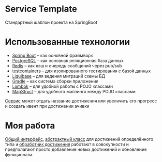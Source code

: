# Service Template

Стандартный шаблон проекта на SpringBoot

# Использованные технологии

* [Spring Boot](https://spring.io/projects/spring-boot) – как основной фрэймворк
* [PostgreSQL](https://www.postgresql.org/) – как основная реляционная база данных
* [Redis](https://redis.io/) – как кэш и очередь сообщений через pub/sub
* [testcontainers](https://testcontainers.com/) – для изолированного тестирования с базой данных
* [Liquibase](https://www.liquibase.org/) – для ведения миграций схемы БД
* [Gradle](https://gradle.org/) – как система сборки приложения
* [Lombok](https://projectlombok.org/) – для удобной работы с POJO классами
* [MapStruct](https://mapstruct.org/) – для удобного маппинга между POJO классами

[Сервис](https://github.com/Dlakares/achievement_service/blob/medusa-master/src/main/java/faang/school/achievement/service/AchievementService.java) может отдать название достижения или увеличить его прогресс и создать ивент при достижении ачивки 

# Моя работа
[Общий интерфейс](https://github.com/Dlakares/achievement_service/blob/medusa-master/src/main/java/faang/school/achievement/service/handler/EventHandler.java), [абстрактный класс](https://github.com/Dlakares/achievement_service/blob/medusa-master/src/main/java/faang/school/achievement/service/handler/invitation/StageInvitationAchievement.java) для достижений определённого типа и [обработчик достижения](https://github.com/Dlakares/achievement_service/blob/medusa-master/src/main/java/faang/school/achievement/service/handler/invitation/OrganizerAchievementHandler.java) работают в совокупности и предполагают просто добавление новых достижений и обновление функционала
